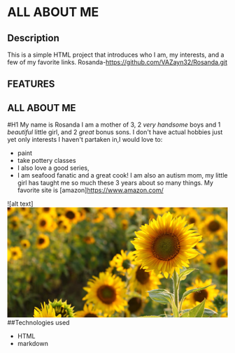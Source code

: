 # ALL ABOUT ME
## Description
This is a simple HTML project that introduces who I am, my interests, and a few of my favorite links.
Rosanda-https://github.com/VAZayn32/Rosanda.git


## FEATURES
## ALL ABOUT ME
#H1 My name is Rosanda I am a mother of 3, 2 *very handsome* boys and 1 *beautiful* little girl, and 2 *great* bonus sons. I don't have actual hobbies just yet only interests I haven't partaken in,I would love to:
- paint
- take pottery classes
- I also love a good series, 
- I am seafood fanatic and a great cook! 
I am also an autism mom, my little girl has taught me so much these 3 years about so many things.
My favorite site is [amazon]https://www.amazon.com/

![alt text] ![sunflower](image.png)
##Technologies used
- HTML
- markdown